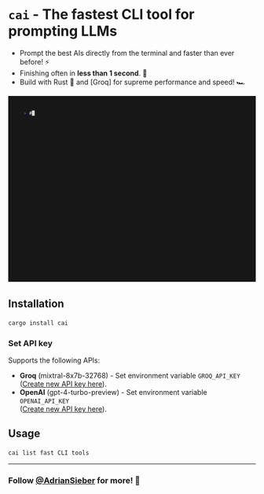 # `cai` - The fastest CLI tool for prompting LLMs

- Prompt the best AIs directly from the terminal and faster than ever before! ⚡️
- Finishing often in **less than 1 second**. 🚀
- Build with Rust 🦀 and [Groq] for supreme performance and speed! 🏎️

![`cai` demo](./demos/main.gif)


## Installation

```sh
cargo install cai
```


### Set API key

Supports the following APIs:

- **Groq** (mixtral-8x7b-32768) - Set environment variable `GROQ_API_KEY` \
    ([Create new API key here](https://console.groq.com/keys)).
- **OpenAI** (gpt-4-turbo-preview) - Set environment variable `OPENAI_API_KEY` \
    ([Create new API key here](https://platform.openai.com/api-keys)).


## Usage

```bash
cai list fast CLI tools
```

---

### Follow [@AdrianSieber](https://x.com/AdrianSieber) for more! 🚀
